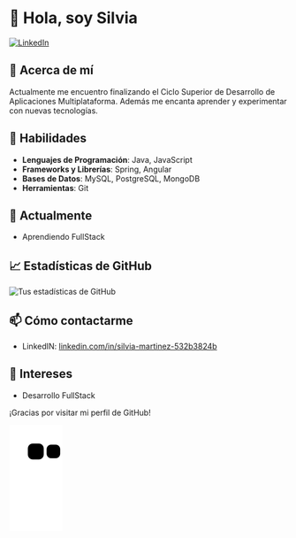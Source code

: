 # 👋 Hola, soy Silvia

[![LinkedIn](https://img.shields.io/badge/LinkedIn-blue?style=flat&logo=linkedin&label=LinkedIn)](https://www.linkedin.com/in/silvia-martinez-532b3824b)

## 💭 Acerca de mí

Actualmente me encuentro finalizando el Ciclo Superior de Desarrollo de Aplicaciones Multiplataforma. Además me encanta aprender y experimentar con nuevas tecnologías.

## 🚀 Habilidades

- **Lenguajes de Programación**: Java, JavaScript
- **Frameworks y Librerías**: Spring, Angular
- **Bases de Datos**: MySQL, PostgreSQL, MongoDB
- **Herramientas**: Git

## 🌱 Actualmente

- Aprendiendo FullStack

## 📈 Estadísticas de GitHub

![Tus estadísticas de GitHub](https://github-readme-stats.vercel.app/api?username=smartriob1&show_icons=true&theme=radical)

## 📫 Cómo contactarme

- LinkedIN: [linkedin.com/in/silvia-martinez-532b3824b](https://www.linkedin.com/in/silvia-martinez-532b3824b)


## 🎨 Intereses

- Desarrollo FullStack

¡Gracias por visitar mi perfil de GitHub!

![snake animation](https://github.com/smartriob1/smartriob1/blob/output/github-contribution-grid-snake2.svg)
